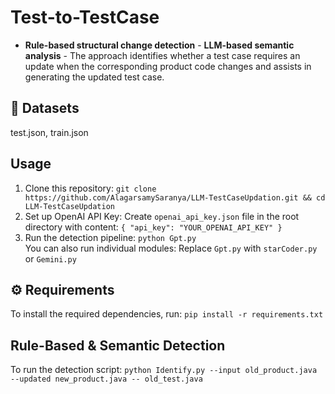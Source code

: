 # Test-to-TestCase

- **Rule-based structural change detection** - **LLM-based semantic analysis** - The approach identifies whether a test case requires an update when the corresponding product code changes and assists in generating the updated test case.

## 🚀 Datasets
test.json, train.json

## Usage
1. Clone this repository: `git clone https://github.com/AlagarsamySaranya/LLM-TestCaseUpdation.git && cd LLM-TestCaseUpdation`  
2. Set up OpenAI API Key: Create `openai_api_key.json` file in the root directory with content: `{ "api_key": "YOUR_OPENAI_API_KEY" }`  
3. Run the detection pipeline: `python Gpt.py`  
You can also run individual modules: Replace `Gpt.py` with `starCoder.py` or `Gemini.py`

## ⚙️ Requirements
To install the required dependencies, run: `pip install -r requirements.txt`

## Rule-Based & Semantic Detection
To run the detection script: `python Identify.py --input old_product.java --updated new_product.java -- old_test.java`
